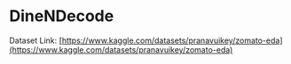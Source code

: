 # DineNDecode

Dataset Link: [https://www.kaggle.com/datasets/pranavuikey/zomato-eda](https://www.kaggle.com/datasets/pranavuikey/zomato-eda)
